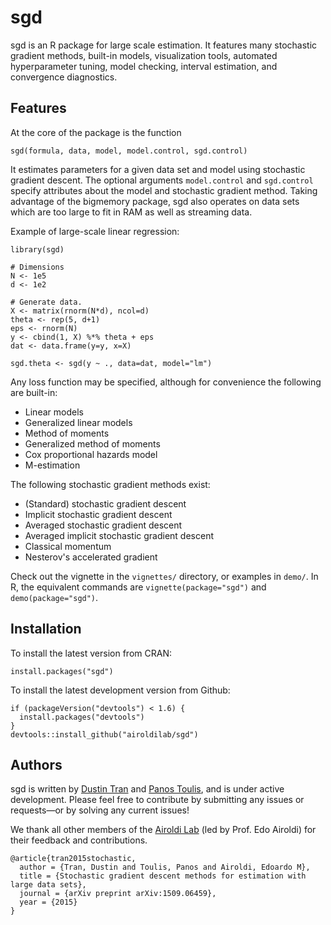 # sgd

sgd is an R package for large
scale estimation. It features many stochastic gradient methods, built-in models,
visualization tools, automated hyperparameter tuning, model checking, interval
estimation, and convergence diagnostics.

## Features
At the core of the package is the function
```{R}
sgd(formula, data, model, model.control, sgd.control)
```
It estimates parameters for a given data set and model using stochastic gradient
descent. The optional arguments `model.control` and `sgd.control` specify
attributes about the model and stochastic gradient method. Taking advantage of
the bigmemory package, sgd also operates on data sets which are too large to fit
in RAM as well as streaming data.

Example of large-scale linear regression:
```{R}
library(sgd)

# Dimensions
N <- 1e5
d <- 1e2

# Generate data.
X <- matrix(rnorm(N*d), ncol=d)
theta <- rep(5, d+1)
eps <- rnorm(N)
y <- cbind(1, X) %*% theta + eps
dat <- data.frame(y=y, x=X)

sgd.theta <- sgd(y ~ ., data=dat, model="lm")
```

Any loss function may be specified, although for convenience the following are
built-in:
* Linear models
* Generalized linear models
* Method of moments
* Generalized method of moments
* Cox proportional hazards model
* M-estimation

The following stochastic gradient methods exist:
* (Standard) stochastic gradient descent
* Implicit stochastic gradient descent
* Averaged stochastic gradient descent
* Averaged implicit stochastic gradient descent
* Classical momentum
* Nesterov's accelerated gradient

Check out the vignette in the `vignettes/` directory, or examples in `demo/`.
In R, the equivalent commands are `vignette(package="sgd")` and
`demo(package="sgd")`.

## Installation
To install the latest version from CRAN:
```{R}
install.packages("sgd")
```

To install the latest development version from Github:
```{R}
if (packageVersion("devtools") < 1.6) {
  install.packages("devtools")
}
devtools::install_github("airoldilab/sgd")
```

## Authors
sgd is written by [Dustin Tran](http://dustintran.com) and
[Panos Toulis](http://www.people.fas.harvard.edu/~ptoulis), and is under active
development. Please feel free to contribute by submitting any issues or
requests—or by solving any current issues!

We thank all other members of the [Airoldi Lab](http://applied.stat.harvard.edu)
(led by Prof. Edo Airoldi) for their feedback and contributions.

```
@article{tran2015stochastic,
  author = {Tran, Dustin and Toulis, Panos and Airoldi, Edoardo M},
  title = {Stochastic gradient descent methods for estimation with large data sets},
  journal = {arXiv preprint arXiv:1509.06459},
  year = {2015}
}
```
